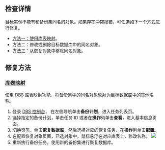 ## 检查详情

目标实例不能有和备份集同名的对象。如果存在冲突报错，可任选如下一个方式进行修复。
- [方法一：使用库表映射](#1)。 
- 方法二：修改或删除目标数据库中的同名对象。
- 方法三：从恢复对象中移除同名对象。

## 修复方法

### [**库表映射**](id:1)

使用 DBS 库表映射功能，将备份集中的同名对象映射为目标数据库中的其他名称。 

1. 登录 [DBS 控制台](https://console.cloud.tencent.com/dbs)， 在左侧导航单击**备份计划**，进入任务列表页。  
2. 选择指定的备份计划，单击任务 ID 或者在**操作**列单击**查看**，进入基本信息页面。 
3. 切换页签，单击**恢复数据库**，然后选择对应的恢复任务，在**操作**列单击**配置**。
4. 在配置恢复对象页面，已选对象中，鼠标悬浮在对应库表上，修改名称。
![](https://qcloudimg.tencent-cloud.cn/raw/be57e44f950013bed4ec69e88ce93cdc.png)
5. 重新执行备份任务，使用新的备份集进行恢复数据库。

